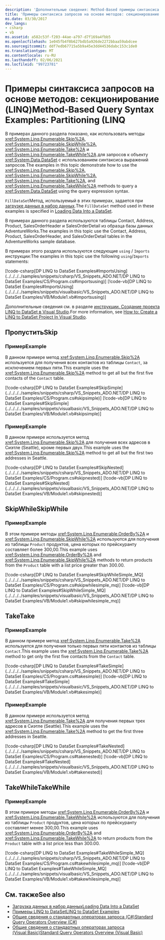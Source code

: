 ```yaml
---
description: 'Дополнительные сведения: Method-Based примеры синтаксиса запросов: секционирование (LINQ'
title: 'Примеры синтаксиса запросов на основе методов: секционирование (LINQ)'
ms.date: 03/30/2017
dev_langs:
- csharp
- vb
ms.assetid: a582c53f-f203-44ae-a797-d7f169a4fbb5
ms.openlocfilehash: 1e045fb4f0b627bdb5a926de2272bbaa59abdcee
ms.sourcegitcommit: ddf7edb67715a5b9a45e3dd44536dabc153c1de0
ms.translationtype: MT
ms.contentlocale: ru-RU
ms.lasthandoff: 02/06/2021
ms.locfileid: "99723781"
---
```

# <a name="method-based-query-syntax-examples-partitioning-linq"></a><span data-ttu-id="cc7e2-103">Примеры синтаксиса запросов на основе методов: секционирование (LINQ)</span><span class="sxs-lookup"><span data-stu-id="cc7e2-103">Method-Based Query Syntax Examples: Partitioning (LINQ</span></span>

<span data-ttu-id="cc7e2-104">В примерах данного раздела показано, как использовать методы <xref:System.Linq.Enumerable.Skip%2A>, <xref:System.Linq.Enumerable.SkipWhile%2A>, <xref:System.Linq.Enumerable.Take%2A> и <xref:System.Linq.Enumerable.TakeWhile%2A> для запросов к объекту <xref:System.Data.DataSet> с использованием синтаксиса выражений запросов.</span><span class="sxs-lookup"><span data-stu-id="cc7e2-104">The examples in this topic demonstrate how to use the <xref:System.Linq.Enumerable.Skip%2A>, <xref:System.Linq.Enumerable.SkipWhile%2A>, <xref:System.Linq.Enumerable.Take%2A>, and <xref:System.Linq.Enumerable.TakeWhile%2A> methods to query a <xref:System.Data.DataSet> using the query expression syntax.</span></span>  
  
 <span data-ttu-id="cc7e2-105">`FillDataSet`Метод, используемый в этих примерах, задается при [загрузке данных в набор данных](loading-data-into-a-dataset.md).</span><span class="sxs-lookup"><span data-stu-id="cc7e2-105">The `FillDataSet` method used in these examples is specified in [Loading Data Into a DataSet](loading-data-into-a-dataset.md).</span></span>  
  
 <span data-ttu-id="cc7e2-106">В примерах данного раздела используются таблицы Contact, Address, Product, SalesOrderHeader и SalesOrderDetail из образца базы данных AdventureWorks.</span><span class="sxs-lookup"><span data-stu-id="cc7e2-106">The examples in this topic use the Contact, Address, Product, SalesOrderHeader, and SalesOrderDetail tables in the AdventureWorks sample database.</span></span>  
  
 <span data-ttu-id="cc7e2-107">В примерах этого раздела используются следующие `using` / `Imports` инструкции:</span><span class="sxs-lookup"><span data-stu-id="cc7e2-107">The examples in this topic use the following `using`/`Imports` statements:</span></span>  
  
 [!code-csharp[DP LINQ to DataSet Examples#ImportsUsing](../../../../samples/snippets/csharp/VS_Snippets_ADO.NET/DP LINQ to DataSet Examples/CS/Program.cs#importsusing)]
 [!code-vb[DP LINQ to DataSet Examples#ImportsUsing](../../../../samples/snippets/visualbasic/VS_Snippets_ADO.NET/DP LINQ to DataSet Examples/VB/Module1.vb#importsusing)]  
  
 <span data-ttu-id="cc7e2-108">Дополнительные сведения см. в разделе [инструкции. Создание проекта LINQ to DataSet в Visual Studio](how-to-create-a-linq-to-dataset-project-in-vs.md).</span><span class="sxs-lookup"><span data-stu-id="cc7e2-108">For more information, see [How to: Create a LINQ to DataSet Project In Visual Studio](how-to-create-a-linq-to-dataset-project-in-vs.md).</span></span>  
  
## <a name="skip"></a><span data-ttu-id="cc7e2-109">Пропустить</span><span class="sxs-lookup"><span data-stu-id="cc7e2-109">Skip</span></span>  
  
### <a name="example"></a><span data-ttu-id="cc7e2-110">Пример</span><span class="sxs-lookup"><span data-stu-id="cc7e2-110">Example</span></span>  

 <span data-ttu-id="cc7e2-111">В данном примере метод <xref:System.Linq.Enumerable.Skip%2A> используется для получения всех контактов из таблицы `Contact`, за исключением первых пяти.</span><span class="sxs-lookup"><span data-stu-id="cc7e2-111">This example uses the <xref:System.Linq.Enumerable.Skip%2A> method to get all but the first five contacts of the `Contact` table.</span></span>  
  
 [!code-csharp[DP LINQ to DataSet Examples#SkipSimple](../../../../samples/snippets/csharp/VS_Snippets_ADO.NET/DP LINQ to DataSet Examples/CS/Program.cs#skipsimple)]
 [!code-vb[DP LINQ to DataSet Examples#SkipSimple](../../../../samples/snippets/visualbasic/VS_Snippets_ADO.NET/DP LINQ to DataSet Examples/VB/Module1.vb#skipsimple)]  
  
### <a name="example"></a><span data-ttu-id="cc7e2-112">Пример</span><span class="sxs-lookup"><span data-stu-id="cc7e2-112">Example</span></span>  

 <span data-ttu-id="cc7e2-113">В данном примере используется метод <xref:System.Linq.Enumerable.Skip%2A> для получения всех адресов в Сиэтле (Seattle), кроме первых двух.</span><span class="sxs-lookup"><span data-stu-id="cc7e2-113">This example uses the <xref:System.Linq.Enumerable.Skip%2A> method to get all but the first two addresses in Seattle.</span></span>  
  
 [!code-csharp[DP LINQ to DataSet Examples#SkipNested](../../../../samples/snippets/csharp/VS_Snippets_ADO.NET/DP LINQ to DataSet Examples/CS/Program.cs#skipnested)]
 [!code-vb[DP LINQ to DataSet Examples#SkipNested](../../../../samples/snippets/visualbasic/VS_Snippets_ADO.NET/DP LINQ to DataSet Examples/VB/Module1.vb#skipnested)]  
  
## <a name="skipwhile"></a><span data-ttu-id="cc7e2-114">SkipWhile</span><span class="sxs-lookup"><span data-stu-id="cc7e2-114">SkipWhile</span></span>  
  
### <a name="example"></a><span data-ttu-id="cc7e2-115">Пример</span><span class="sxs-lookup"><span data-stu-id="cc7e2-115">Example</span></span>  

 <span data-ttu-id="cc7e2-116">В этом примере методы <xref:System.Linq.Enumerable.OrderBy%2A> и <xref:System.Linq.Enumerable.SkipWhile%2A> используются для получения из таблицы `Product` продуктов, цена которых по прейскуранту составляет более 300,00.</span><span class="sxs-lookup"><span data-stu-id="cc7e2-116">This example uses <xref:System.Linq.Enumerable.OrderBy%2A> and <xref:System.Linq.Enumerable.SkipWhile%2A> methods to return products from the `Product` table with a list price greater than 300.00.</span></span>  
  
 [!code-csharp[DP LINQ to DataSet Examples#SkipWhileSimple_MQ](../../../../samples/snippets/csharp/VS_Snippets_ADO.NET/DP LINQ to DataSet Examples/CS/Program.cs#skipwhilesimple_mq)]
 [!code-vb[DP LINQ to DataSet Examples#SkipWhileSimple_MQ](../../../../samples/snippets/visualbasic/VS_Snippets_ADO.NET/DP LINQ to DataSet Examples/VB/Module1.vb#skipwhilesimple_mq)]  
  
## <a name="take"></a><span data-ttu-id="cc7e2-117">Take</span><span class="sxs-lookup"><span data-stu-id="cc7e2-117">Take</span></span>  
  
### <a name="example"></a><span data-ttu-id="cc7e2-118">Пример</span><span class="sxs-lookup"><span data-stu-id="cc7e2-118">Example</span></span>  

 <span data-ttu-id="cc7e2-119">В данном примере метод <xref:System.Linq.Enumerable.Take%2A> используется для получения только первых пяти контактов из таблицы `Contact`.</span><span class="sxs-lookup"><span data-stu-id="cc7e2-119">This example uses the <xref:System.Linq.Enumerable.Take%2A> method to get only the first five contacts from the `Contact` table.</span></span>  
  
 [!code-csharp[DP LINQ to DataSet Examples#TakeSimple](../../../../samples/snippets/csharp/VS_Snippets_ADO.NET/DP LINQ to DataSet Examples/CS/Program.cs#takesimple)]
 [!code-vb[DP LINQ to DataSet Examples#TakeSimple](../../../../samples/snippets/visualbasic/VS_Snippets_ADO.NET/DP LINQ to DataSet Examples/VB/Module1.vb#takesimple)]  
  
### <a name="example"></a><span data-ttu-id="cc7e2-120">Пример</span><span class="sxs-lookup"><span data-stu-id="cc7e2-120">Example</span></span>  

 <span data-ttu-id="cc7e2-121">В данном примере используется метод <xref:System.Linq.Enumerable.Take%2A> для получения первых трех адресов в Сиэтле (Seattle).</span><span class="sxs-lookup"><span data-stu-id="cc7e2-121">This example uses the <xref:System.Linq.Enumerable.Take%2A> method to get the first three addresses in Seattle.</span></span>  
  
 [!code-csharp[DP LINQ to DataSet Examples#TakeNested](../../../../samples/snippets/csharp/VS_Snippets_ADO.NET/DP LINQ to DataSet Examples/CS/Program.cs#takenested)]
 [!code-vb[DP LINQ to DataSet Examples#TakeNested](../../../../samples/snippets/visualbasic/VS_Snippets_ADO.NET/DP LINQ to DataSet Examples/VB/Module1.vb#takenested)]  
  
## <a name="takewhile"></a><span data-ttu-id="cc7e2-122">TakeWhile</span><span class="sxs-lookup"><span data-stu-id="cc7e2-122">TakeWhile</span></span>  
  
### <a name="example"></a><span data-ttu-id="cc7e2-123">Пример</span><span class="sxs-lookup"><span data-stu-id="cc7e2-123">Example</span></span>  

 <span data-ttu-id="cc7e2-124">В этом примере методы <xref:System.Linq.Enumerable.OrderBy%2A> и <xref:System.Linq.Enumerable.TakeWhile%2A> используются для получения из таблицы `Product` продуктов, цена которых по прейскуранту составляет менее 300,00.</span><span class="sxs-lookup"><span data-stu-id="cc7e2-124">This example uses <xref:System.Linq.Enumerable.OrderBy%2A> and <xref:System.Linq.Enumerable.TakeWhile%2A> to return products from the `Product` table with a list price less than 300.00.</span></span>  
  
 [!code-csharp[DP LINQ to DataSet Examples#TakeWhileSimple_MQ](../../../../samples/snippets/csharp/VS_Snippets_ADO.NET/DP LINQ to DataSet Examples/CS/Program.cs#takewhilesimple_mq)]
 [!code-vb[DP LINQ to DataSet Examples#TakeWhileSimple_MQ](../../../../samples/snippets/visualbasic/VS_Snippets_ADO.NET/DP LINQ to DataSet Examples/VB/Module1.vb#takewhilesimple_mq)]  
  
## <a name="see-also"></a><span data-ttu-id="cc7e2-125">См. также</span><span class="sxs-lookup"><span data-stu-id="cc7e2-125">See also</span></span>

- [<span data-ttu-id="cc7e2-126">Загрузка данных в набор данных</span><span class="sxs-lookup"><span data-stu-id="cc7e2-126">Loading Data Into a DataSet</span></span>](loading-data-into-a-dataset.md)
- [<span data-ttu-id="cc7e2-127">Примеры LINQ to DataSet</span><span class="sxs-lookup"><span data-stu-id="cc7e2-127">LINQ to DataSet Examples</span></span>](linq-to-dataset-examples.md)
- [<span data-ttu-id="cc7e2-128">Общие сведения о стандартных операторах запроса (C#)</span><span class="sxs-lookup"><span data-stu-id="cc7e2-128">Standard Query Operators Overview (C#)</span></span>](../../../csharp/programming-guide/concepts/linq/standard-query-operators-overview.md)
- [<span data-ttu-id="cc7e2-129">Общие сведения о стандартных операторах запроса (Visual Basic)</span><span class="sxs-lookup"><span data-stu-id="cc7e2-129">Standard Query Operators Overview (Visual Basic)</span></span>](../../../visual-basic/programming-guide/concepts/linq/standard-query-operators-overview.md)
